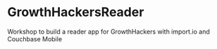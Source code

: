 # GrowthHackersReader
Workshop to build a reader app for GrowthHackers with import.io and Couchbase Mobile 
